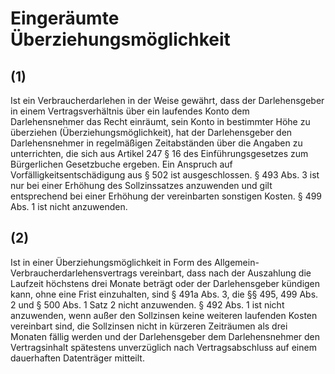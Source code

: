 # Eingeräumte Überziehungsmöglichkeit



## (1)

 Ist ein Verbraucherdarlehen in der Weise gewährt, dass der Darlehensgeber in einem Vertragsverhältnis über ein laufendes Konto dem Darlehensnehmer das Recht einräumt, sein Konto in bestimmter Höhe zu überziehen (Überziehungsmöglichkeit), hat der Darlehensgeber den Darlehensnehmer in regelmäßigen Zeitabständen über die Angaben zu unterrichten, die sich aus Artikel 247 § 16 des Einführungsgesetzes zum Bürgerlichen Gesetzbuche ergeben. Ein Anspruch auf Vorfälligkeitsentschädigung aus § 502 ist ausgeschlossen. § 493 Abs. 3 ist nur bei einer Erhöhung des Sollzinssatzes anzuwenden und gilt entsprechend bei einer Erhöhung der vereinbarten sonstigen Kosten. § 499 Abs. 1 ist nicht anzuwenden.

## (2)

 Ist in einer Überziehungsmöglichkeit in Form des Allgemein-Verbraucherdarlehensvertrags vereinbart, dass nach der Auszahlung die Laufzeit höchstens drei Monate beträgt oder der Darlehensgeber kündigen kann, ohne eine Frist einzuhalten, sind § 491a Abs. 3, die §§ 495, 499 Abs. 2 und § 500 Abs. 1 Satz 2 nicht anzuwenden. § 492 Abs. 1 ist nicht anzuwenden, wenn außer den Sollzinsen keine weiteren laufenden Kosten vereinbart sind, die Sollzinsen nicht in kürzeren Zeiträumen als drei Monaten fällig werden und der Darlehensgeber dem Darlehensnehmer den Vertragsinhalt spätestens unverzüglich nach Vertragsabschluss auf einem dauerhaften Datenträger mitteilt. 


